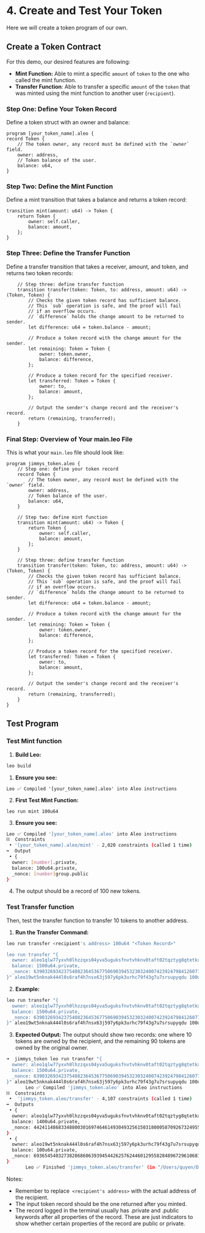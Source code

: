 # 4. Create and Test Your Token

Here we will create a token program of our own.

## Create a Token Contract

For this demo, our desired features are following:

- **Mint Function:** Able to mint a specific `amount` of `token` to the one who called the mint function.
- **Transfer Function**: Able to transfer a specific `amount` of the `token` that was minted using the mint function to another user (`recipient`).

### **Step One: Define Your Token Record**

Define a token struct with an owner and balance:

```
program [your_token_name].aleo {
record Token {
    // The token owner, any record must be defined with the `owner` field.
    owner: address,
    // Token balance of the user.
    balance: u64,
}
```

### **Step Two: Define the Mint Function**

Define a mint transition that takes a balance and returns a token record:

```
transition mint(amount: u64) -> Token {
    return Token {
        owner: self.caller,
        balance: amount,
    };
}
```

### **Step Three: Define the Transfer Function**

Define a transfer transition that takes a receiver, amount, and token, and returns two token records:

```
    // Step three: define transfer function
    transition transfer(token: Token, to: address, amount: u64) -> (Token, Token) {
        // Checks the given token record has sufficient balance.
        // This `sub` operation is safe, and the proof will fail
        // if an overflow occurs.
        // `difference` holds the change amount to be returned to sender.
        let difference: u64 = token.balance - amount;

        // Produce a token record with the change amount for the sender.
        let remaining: Token = Token {
            owner: token.owner,
            balance: difference,
        };

        // Produce a token record for the specified receiver.
        let transferred: Token = Token {
            owner: to,
            balance: amount,
        };

        // Output the sender's change record and the receiver's record.
        return (remaining, transferred);
    }
```

### **Final Step: Overview of Your main.leo File**

This is what your `main.leo` file should look like:

```
program jimmys_token.aleo {
    // Step one: define your token record
    record Token {
        // The token owner, any record must be defined with the `owner` field.
        owner: address,
        // Token balance of the user.
        balance: u64,
    }

    // Step two: define mint function
    transition mint(amount: u64) -> Token {
        return Token {
            owner: self.caller,
            balance: amount,
        };
    }

    // Step three: define transfer function
    transition transfer(token: Token, to: address, amount: u64) -> (Token, Token) {
        // Checks the given token record has sufficient balance.
        // This `sub` operation is safe, and the proof will fail
        // if an overflow occurs.
        // `difference` holds the change amount to be returned to sender.
        let difference: u64 = token.balance - amount;

        // Produce a token record with the change amount for the sender.
        let remaining: Token = Token {
            owner: token.owner,
            balance: difference,
        };

        // Produce a token record for the specified receiver.
        let transferred: Token = Token {
            owner: to,
            balance: amount,
        };

        // Output the sender's change record and the receiver's record.
        return (remaining, transferred);
    }
}
```

## Test Program

### Test Mint function

1. **Build Leo:**

```bash
leo build
```

1. **Ensure you see:**

```
Leo ✅ Compiled '[your_token_name].aleo' into Aleo instructions
```

2. **First Test Mint Function:**

```
leo run mint 100u64
```

3. **Ensure you see:**

```bash
Leo ✅ Compiled '[your_token_name].aleo' into Aleo instructions
⛓  Constraints
 • '[your_token_name].aleo/mint' - 2,020 constraints (called 1 time)
➡️  Output
 • {
  owner: [number].private,
  balance: 100u64.private,
  _nonce: [number]group.public
}
```

4. The output should be a record of 100 new tokens.

### Test Transfer function

Then, test the transfer function to transfer 10 tokens to another address.

1. **Run the Transfer Command:**

```bash
leo run transfer <recipient's address> 100u64 "<Token Record>"

leo run transfer "{
  owner: aleo1qlw77yxvh0lhzzqxs04yva5uguksfnvtvhknv0taft02tqztyg8qtetkxv.private,
  balance: 1500u64.private,
  _nonce: 639032693423754082364536775069039453230324007423924798412607788930508840691group.public
}" aleo19wt5nknak444l0s6raf4h7nsx63j597y6pk3urhc79f43g7u7srsupyqdu 100u64
```

2. **Example:**

```bash
leo run transfer "{
  owner: aleo1qlw77yxvh0lhzzqxs04yva5uguksfnvtvhknv0taft02tqztyg8qtetkxv.private,
  balance: 1500u64.private,
  _nonce: 639032693423754082364536775069039453230324007423924798412607788930508840691group.public
}" aleo19wt5nknak444l0s6raf4h7nsx63j597y6pk3urhc79f43g7u7srsupyqdu 100u64
```

3. **Expected Output:** The output should show two records: one where 10 tokens are owned by the recipient, and the remaining 90 tokens are owned by the original owner.

```bash
➜  jimmys_token leo run transfer "{
  owner: aleo1qlw77yxvh0lhzzqxs04yva5uguksfnvtvhknv0taft02tqztyg8qtetkxv.private,
  balance: 1500u64.private,
  _nonce: 639032693423754082364536775069039453230324007423924798412607788930508840691group.public
}" aleo19wt5nknak444l0s6raf4h7nsx63j597y6pk3urhc79f43g7u7srsupyqdu 100u64
       Leo ✅ Compiled 'jimmys_token.aleo' into Aleo instructions
⛓  Constraints
 •  'jimmys_token.aleo/transfer' - 4,107 constraints (called 1 time)
➡️  Outputs
 • {
  owner: aleo1qlw77yxvh0lhzzqxs04yva5uguksfnvtvhknv0taft02tqztyg8qtetkxv.private,
  balance: 1400u64.private,
  _nonce: 4424114868334880030169746461493049325615031800058709267324955395903211085218group.public
}
 • {
  owner: aleo19wt5nknak444l0s6raf4h7nsx63j597y6pk3urhc79f43g7u7srsupyqdu.private,
  balance: 100u64.private,
  _nonce: 6936545403273828686063939454426257624460129558284896729610681029509905007081group.public
}
       Leo ✅ Finished 'jimmys_token.aleo/transfer' (in "/Users/quyen/Desktop/AleoWorkshop/jimmys_token/build")
```

Notes:

- Remember to replace` <recipient's address>` with the actual address of the recipient.
- The input token record should be the one returned after you minted.
- The record logged in the terminal usually has .private and .public keywords after all properties of the record. These are just indicators to show whether certain properties of the record are public or private.
